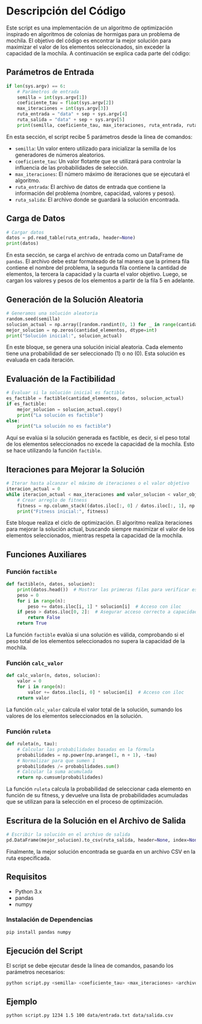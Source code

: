 
# Descripción del Código

Este script es una implementación de un algoritmo de optimización inspirado en algoritmos de colonias de hormigas para un problema de mochila. El objetivo del código es encontrar la mejor solución para maximizar el valor de los elementos seleccionados, sin exceder la capacidad de la mochila. A continuación se explica cada parte del código:

## Parámetros de Entrada

```python
if len(sys.argv) == 6:
    # Parámetros de entrada
    semilla = int(sys.argv[1])
    coeficiente_tau = float(sys.argv[2])
    max_iteraciones = int(sys.argv[3])
    ruta_entrada = "data" + sep + sys.argv[4]
    ruta_salida = "data" + sep + sys.argv[5]
    print(semilla, coeficiente_tau, max_iteraciones, ruta_entrada, ruta_salida)
```

En esta sección, el script recibe 5 parámetros desde la línea de comandos:

- `semilla`: Un valor entero utilizado para inicializar la semilla de los generadores de números aleatorios.
- `coeficiente_tau`: Un valor flotante que se utilizará para controlar la influencia de las probabilidades de selección.
- `max_iteraciones`: El número máximo de iteraciones que se ejecutará el algoritmo.
- `ruta_entrada`: El archivo de datos de entrada que contiene la información del problema (nombre, capacidad, valores y pesos).
- `ruta_salida`: El archivo donde se guardará la solución encontrada.

## Carga de Datos

```python
# Cargar datos
datos = pd.read_table(ruta_entrada, header=None)
print(datos)
```

En esta sección, se carga el archivo de entrada como un DataFrame de `pandas`. El archivo debe estar formateado de tal manera que la primera fila contiene el nombre del problema, la segunda fila contiene la cantidad de elementos, la tercera la capacidad y la cuarta el valor objetivo. Luego, se cargan los valores y pesos de los elementos a partir de la fila 5 en adelante.

## Generación de la Solución Aleatoria

```python
# Generamos una solución aleatoria
random.seed(semilla)
solucion_actual = np.array([random.randint(0, 1) for _ in range(cantidad_elementos)])
mejor_solucion = np.zeros(cantidad_elementos, dtype=int)
print("Solución inicial:", solucion_actual)
```

En este bloque, se genera una solución inicial aleatoria. Cada elemento tiene una probabilidad de ser seleccionado (1) o no (0). Esta solución es evaluada en cada iteración.

## Evaluación de la Factibilidad

```python
# Evaluar si la solución inicial es factible
es_factible = factible(cantidad_elementos, datos, solucion_actual)
if es_factible:
    mejor_solucion = solucion_actual.copy()
    print("La solución es factible")
else:
    print("La solución no es factible")
```

Aquí se evalúa si la solución generada es factible, es decir, si el peso total de los elementos seleccionados no excede la capacidad de la mochila. Esto se hace utilizando la función `factible`.

## Iteraciones para Mejorar la Solución

```python
# Iterar hasta alcanzar el máximo de iteraciones o el valor objetivo
iteracion_actual = 0
while iteracion_actual < max_iteraciones and valor_solucion < valor_objetivo:
    # Crear arreglo de fitness
    fitness = np.column_stack((datos.iloc[:, 0] / datos.iloc[:, 1], np.arange(cantidad_elementos)))
    print("Fitness inicial:", fitness)
```

Este bloque realiza el ciclo de optimización. El algoritmo realiza iteraciones para mejorar la solución actual, buscando siempre maximizar el valor de los elementos seleccionados, mientras respeta la capacidad de la mochila. 

## Funciones Auxiliares

### Función `factible`

```python
def factible(n, datos, solucion):
    print(datos.head())  # Mostrar las primeras filas para verificar estructura
    peso = 0
    for i in range(n):
        peso += datos.iloc[i, 1] * solucion[i]  # Acceso con iloc
    if peso > datos.iloc[0, 2]:  # Asegurar acceso correcto a capacidad
        return False
    return True
```

La función `factible` evalúa si una solución es válida, comprobando si el peso total de los elementos seleccionados no supera la capacidad de la mochila.

### Función `calc_valor`

```python
def calc_valor(n, datos, solucion):
    valor = 0
    for i in range(n):
        valor += datos.iloc[i, 0] * solucion[i]  # Acceso con iloc
    return valor
```

La función `calc_valor` calcula el valor total de la solución, sumando los valores de los elementos seleccionados en la solución.

### Función `ruleta`

```python
def ruleta(n, tau):
    # Calcular las probabilidades basadas en la fórmula
    probabilidades = np.power(np.arange(1, n + 1), -tau)
    # Normalizar para que sumen 1
    probabilidades /= probabilidades.sum()
    # Calcular la suma acumulada
    return np.cumsum(probabilidades)
```

La función `ruleta` calcula la probabilidad de seleccionar cada elemento en función de su fitness, y devuelve una lista de probabilidades acumuladas que se utilizan para la selección en el proceso de optimización.

## Escritura de la Solución en el Archivo de Salida

```python
# Escribir la solución en el archivo de salida
pd.DataFrame(mejor_solucion).to_csv(ruta_salida, header=None, index=None)
```

Finalmente, la mejor solución encontrada se guarda en un archivo CSV en la ruta especificada.

## Requisitos

- Python 3.x
- pandas
- numpy

### Instalación de Dependencias

```bash
pip install pandas numpy
```

## Ejecución del Script

El script se debe ejecutar desde la línea de comandos, pasando los parámetros necesarios:

```bash
python script.py <semilla> <coeficiente_tau> <max_iteraciones> <archivo_entrada> <archivo_salida>
```

## Ejemplo

```bash
python script.py 1234 1.5 100 data/entrada.txt data/salida.csv
```
